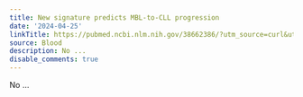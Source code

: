 ```yaml
---
title: New signature predicts MBL-to-CLL progression
date: '2024-04-25'
linkTitle: https://pubmed.ncbi.nlm.nih.gov/38662386/?utm_source=curl&utm_medium=rss&utm_campaign=journals&utm_content=7603509&fc=None&ff=20240425181115&v=2.18.0.post9+e462414
source: Blood
description: No ...
disable_comments: true
---
```

No ...